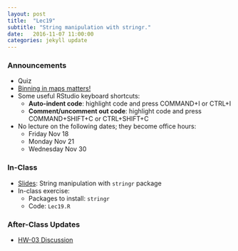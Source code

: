 ```yaml
---
layout: post
title:  "Lec19"
subtitle: "String manipulation with stringr."
date:   2016-11-07 11:00:00
categories: jekyll update
---
```




### Announcements

* Quiz
* [Binning in maps matters!](https://www.washingtonpost.com/news/wonk/wp/2016/04/11/the-dirty-little-secret-that-data-journalists-arent-telling-you/)
* Some useful RStudio keyboard shortcuts:
    + **Auto-indent code**: highlight code and press COMMAND+I or CTRL+I
    + **Comment/uncomment out code**: highlight code and press COMMAND+SHIFT+C or CTRL+SHIFT+C
* No lecture on the following dates; they become office hours:
    + Friday Nov 18
    + Monday Nov 21
    + Wednesday Nov 30


### In-Class

* <a href = "http://htmlpreview.github.io/?https://raw.githubusercontent.com/2016-09-Middlebury-Data-Science/Topics/master/Lec19%20String%20Manipulation/Lec19.html"
target = "_blank">Slides</a>: String manipulation with `stringr` package
* In-class exercise:
    + Packages to install: `stringr`
    + Code: `Lec19.R`



### After-Class Updates

* [HW-03 Discussion](http://rpubs.com/rudeboybert/MATH216_HW3)
